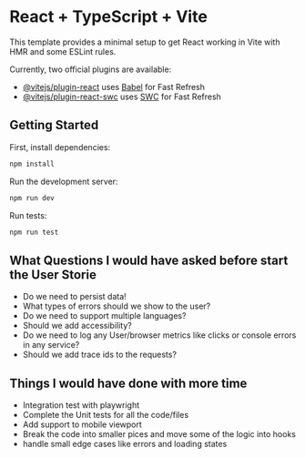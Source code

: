 # React + TypeScript + Vite

This template provides a minimal setup to get React working in Vite with HMR and some ESLint rules.

Currently, two official plugins are available:

- [@vitejs/plugin-react](https://github.com/vitejs/vite-plugin-react/blob/main/packages/plugin-react/README.md) uses [Babel](https://babeljs.io/) for Fast Refresh
- [@vitejs/plugin-react-swc](https://github.com/vitejs/vite-plugin-react-swc) uses [SWC](https://swc.rs/) for Fast Refresh

## Getting Started

First, install dependencies:

```bash
npm install
```

Run the development server:

```bash
npm run dev
```

Run tests:

```bash
npm run test
```

## What Questions I would have asked before start the User Storie

- Do we need to persist data!
- What types of errors should we show to the user?
- Do we need to support multiple languages?
- Should we add accessibility?
- Do we need to log any User/browser metrics like clicks or console errors in any service?
- Should we add trace ids to the requests?

## Things I would have done with more time

- Integration test with playwright
- Complete the Unit tests for all the code/files
- Add support to mobile viewport
- Break the code into smaller pices and move some of the logic into hooks
- handle small edge cases like errors and loading states
